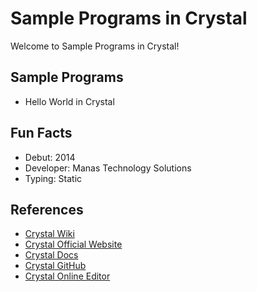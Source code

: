 # Sample Programs in Crystal

Welcome to Sample Programs in Crystal!

## Sample Programs

- Hello World in Crystal

## Fun Facts

- Debut: 2014
- Developer: Manas Technology Solutions
- Typing: Static

## References

- [Crystal Wiki](https://en.wikipedia.org/wiki/Crystal_(programming_language))
- [Crystal Official Website](https://crystal-lang.org/)
- [Crystal Docs](https://crystal-lang.org/docs/)
- [Crystal GitHub](https://github.com/crystal-lang/crystal)
- [Crystal Online Editor](https://play.crystal-lang.org/)
